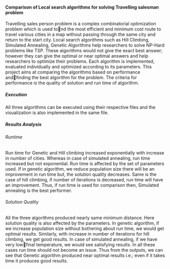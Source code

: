 #### Comparison of Local search algorithms for solving Travelling salesman problem

Travelling sales person problem is a complex combinatorial optimization problem which is used tond the most efficient and minimum cost route to travel various cities in a map without passing through the same city and return to the start city. Local search algorithms such as Hill Climbing, Simulated Annealing, Genetic Algorithms help researchers to solve NP-Hard problems like TSP. These algorithms would not give the exact best answer; however they can give the optimal or near optimal answers and help researchers to optimize their problems. Each algorithm
is implemented, evaluated individually and optimized according to its parameters. This project aims at comparing the algorithms based on performance andfinding the best algorithm for the problem. The criteria for performance is the quality of solution and run time of algorithm.

##### Execution

All three algorithms can be executed using their respective files and the visualization is also implemented in the same file.

##### Results Analysis

###### Runtime

Run time for Genetic and Hill climbing increased exponentially with increase in number of cities. Whereas in case of simulated annealing, run time increased but not
exponential. Run time is affected by the set of parameters used. If in genetic algorithm, we reduce population size there will be an improvement in run time but, the solution quality decreases. Same is the case of hill climbing, if number of iterations is decreased, run time will have an improvement. Thus, if run time is used for comparison then, Simulated annealing is the best performer.

###### Solution Quality

All the three algorithms produced nearly same minimum distance. Here solution quality is also affected by the parameters. In genetic algorithm, if we increase
population size without bothering about run time, we would get optimal results. Similarly, with increase in number of iterations for hill climbing, we get good results. In case of simulated annealing, if we have very lowfinal temperature, we would see satisfying results. In all these cases run time should not become an issue. Thus from the outputs, we can see that Genetic algorithm produced near optimal results i.e.; even if it takes time it produces good results.

